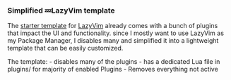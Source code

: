 ### Simplified 💤LazyVim template
The [starter template](https://github.com/LazyVim/starter) for [LazyVim](https://github.com/LazyVim/LazyVim) already comes with a bunch of plugins that impact the UI and functionality. since I mostly want to use LazyVim as my Package Manager, I disables many and simplified it into a lightweight template that can be easily customized.

The template:
    - disables many of the plugins
    - has a dedicated Lua file in plugins/ for majority of enabled Plugins
    - Removes everything not active
